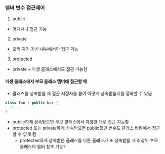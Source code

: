 ### 멤버 변수 접근제어
1. public
  * 어디서나 접근 가능

2. private
  * 오직 자기 자신 내부에서만 접근 가능

3. protected
  * private + 파생 클래스에서도 접근 가능함

#### 파생 클래스에서 부모 클래스 멤버에 접근할 때
* 클래스를 상속받을 때 접근 지정자를 붙여 어떻게 상속받을지를 정의할 수 있음
```c++
class foo : public bar {
  //...
}
```

* public하게 상속받으면 부모 클래스에서 지정한 대로 접근 가능함
* protected 또는 private하게 상속받으면 public했던 변수도 클래스 바깥에서 접근할 수 없게 됨
  * protected하게 상속받은 클래스를 다른 클래스가 또 상속받을 때 최상위 부모 클래스의 멤버 참조 가능?